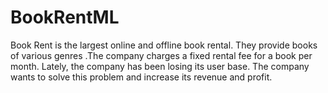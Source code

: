 # BookRentML
Book Rent is the largest online and offline book rental. They provide books of various genres .The company charges a fixed rental fee for a book per month. Lately, the company has been losing its user base.  The company wants to solve this problem and increase its revenue and profit. 
